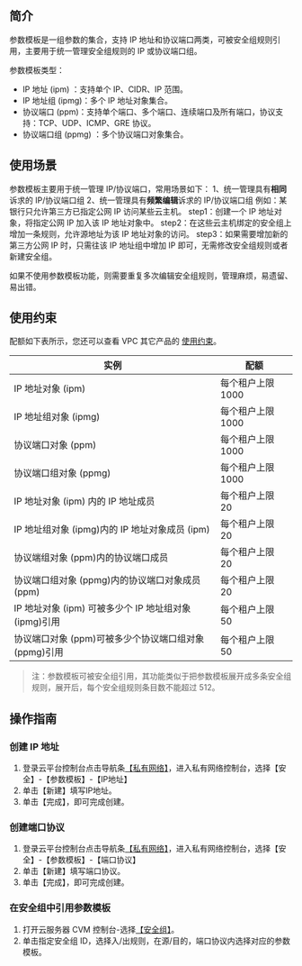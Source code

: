 ﻿## 简介
参数模板是一组参数的集合，支持 IP 地址和协议端口两类，可被安全组规则引用，主要用于统一管理安全组规则的 IP 或协议端口组。

参数模板类型：
- IP 地址 (ipm) ：支持单个 IP、CIDR、IP 范围。
- IP 地址组 (ipmg)：多个 IP 地址对象集合。
- 协议端口 (ppm)：支持单个端口、多个端口、连续端口及所有端口，协议支持：TCP、UDP、ICMP、GRE 协议。
- 协议端口组 (ppmg) ：多个协议端口对象集合。

## 使用场景
参数模板主要用于统一管理 IP/协议端口，常用场景如下：
1、统一管理具有**相同**诉求的 IP/协议端口组
2、统一管理具有**频繁编辑**诉求的 IP/协议端口组
例如：某银行只允许第三方已指定公网 IP 访问某些云主机。
step1：创建一个 IP 地址对象，将指定公网 IP 加入该 IP 地址对象中。
step2：在这些云主机绑定的安全组上增加一条规则，允许源地址为该 IP 地址对象的访问。
step3：如果需要增加新的第三方公网 IP 时，只需往该 IP 地址组中增加 IP 即可，无需修改安全组规则或者新建安全组。

如果不使用参数模板功能，则需要重复多次编辑安全组规则，管理麻烦，易遗留、易出错。


## 使用约束
配额如下表所示，您还可以查看 VPC 其它产品的 [使用约束](/document/product/215/537)。

| 实例 | 配额 | 
|---------|---------|
| IP 地址对象 (ipm)  | 每个租户上限 1000 |
| IP 地址组对象 (ipmg)  |每个租户上限 1000|
| 协议端口对象 (ppm)  | 每个租户上限 1000 |
| 协议端口组对象 (ppmg)  |每个租户上限 1000 |
| IP 地址对象 (ipm) 内的 IP 地址成员 | 每个租户上限 20 |
| IP 地址组对象 (ipmg)内的 IP 地址对象成员 (ipm) | 每个租户上限 20 |
| 协议端组对象 (ppm)内的协议端口成员 | 每个租户上限 20  |
| 协议端口组对象 (ppmg)内的协议端口对象成员 (ppm) | 每个租户上限 20 |
| IP 地址对象 (ipm) 可被多少个 IP 地址组对象 (ipmg)引用 | 每个租户上限 50 |
| 协议端口对象 (ppm)可被多少个协议端口组对象 (ppmg)引用  | 每个租户上限 50  |

>注：参数模板可被安全组引用，其功能类似于把参数模板展开成多条安全组规则，展开后，每个安全组规则条目数不能超过 512。


## 操作指南
### 创建 IP 地址
1) 登录云平台控制台点击导航条[【私有网络】](http://console.tcecqpoc.fsphere.cn/vpc/vpc?rid=1)，进入私有网络控制台，选择【安全】-【参数模板】-【IP地址】
2) 单击【新建】填写IP地址。
3) 单击【完成】，即可完成创建。

### 创建端口协议
1) 登录云平台控制台点击导航条[【私有网络】](http://console.tcecqpoc.fsphere.cn/vpc/vpc?rid=1)，进入私有网络控制台，选择【安全】-【参数模板】-【端口协议】
2) 单击【新建】填写端口协议。
3) 单击【完成】，即可完成创建。

### 在安全组中引用参数模板
1) 打开云服务器 CVM 控制台-选择[【安全组】](http://console.tcecqpoc.fsphere.cn/cvm/securitygroup)。
2) 单击指定安全组 ID，选择入/出规则，在源/目的，端口协议内选择对应的参数模板。

